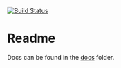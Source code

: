 [![Build Status](https://travis-ci.org/ixc/django-timezone.svg?branch=master)](https://travis-ci.org/ixc/django-timezone)

# Readme

Docs can be found in the [docs](docs/index.md) folder.
